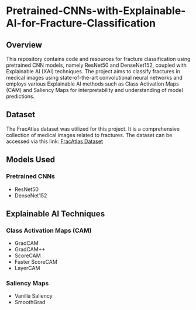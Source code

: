 # Pretrained-CNNs-with-Explainable-AI-for-Fracture-Classification

## Overview
This repository contains code and resources for fracture classification using pretrained CNN models, namely ResNet50 and DenseNet152, coupled with Explainable AI (XAI) techniques. The project aims to classify fractures in medical images using state-of-the-art convolutional neural networks and employs various Explainable AI methods such as Class Activation Maps (CAM) and Saliency Maps for interpretability and understanding of model predictions.

## Dataset
The FracAtlas dataset was utilized for this project. It is a comprehensive collection of medical images related to fractures. The dataset can be accessed via this link: [FracAtlas Dataset](https://www.nature.com/articles/s41597-023-02432-4)

## Models Used
### Pretrained CNNs
- ResNet50
- DenseNet152

## Explainable AI Techniques
### Class Activation Maps (CAM)
- GradCAM
- GradCAM++
- ScoreCAM
- Faster ScoreCAM
- LayerCAM

### Saliency Maps
- Vanilla Saliency
- SmoothGrad


